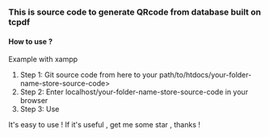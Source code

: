 
<h3> This is source code to generate QRcode from database built on tcpdf </h3>
<h4> How to use ? </h4>
Example with xampp
<ol>
  <li>Step 1: Git source code from here to your path/to/htdocs/your-folder-name-store-source-code></li>
  <li>Step 2: Enter localhost/your-folder-name-store-source-code in your browser</li>
  <li>Step 3: Use </li>
</ol>
  It's easy to use !
  If it's useful , get me some star , thanks !



